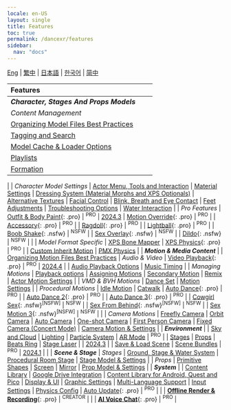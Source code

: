 ```yaml
---
locale: en-US
layout: single
title: Features
toc: true
permalink: /dancexr/features
sidebar:
  nav: "docs"
---
```


[Eng](/dancexr/features) | [繁中](/tw/dancexr/features) | [日本語](/jp/dancexr/features) | [한국어](/kr/dancexr/features) | [简中](/zh/dancexr/features)


| Features |  |  |
| :--- | ---: | ---: |
| ***Character, Stages And Props Models*** 
| *Content Management*
| [Organizing Model Files Best Practices](preparecontent#3d-models)
| [Tagging and Search](features/tagging) 
| [Model Cache & Loader Options](features/loader_options) 
| [Playlists](features/actor_playlist)
| [Formation](features/formation)
|
| *Character Model Settings*
| [Actor Menu, Tools and Interaction](features/actor_tools)
| [Material Settings](features/material_settings)
| [Dressing System (Material Morphs and XPS Optionals)](features/optionals)
| [Alternative Textures](features/alternative_textures)
| [Facial Control](features/facial_control)
| [Blink, Breath and Eye Contact](features/eyecontact)
| [Feet Adjustments](features/feet_adjustments)
| [Troubleshooting Options](features/troubleshooting_options)
| [Water Interaction](features/water_interaction.md)
|
| *Pro Features*
| [Outfit & Body Paint](features/outfit_body_paint){: .pro} | <sup>PRO</sup> | [2024.3](releases/2024.3.md)
| [Motion Override](features/motion_override){: .pro} | <sup>PRO</sup> |
| [Accessory](features/accessory.md){: .pro} | <sup>PRO</sup> |
| [Ragdoll](features/ragdoll.md){: .pro} | <sup>PRO</sup> |
| [Lightball](features/lightball.md){: .pro} | <sup>PRO</sup> |
| [Boob Shake](features/boob_shake_sex_overlay){: .nsfw} | <sup>NSFW</sup> |
| [Sex Overlay](features/boob_shake_sex_overlay){: .nsfw} | <sup>NSFW</sup> |
| [Dildo](features/dildo){: .nsfw} | <sup>NSFW</sup> |
|
| *Model Format Specific*
| [XPS Bone Mapper](features/bone_mapper.md)
| [XPS Physics](features/xps_physics){: .pro} | <sup>PRO</sup> |
| [Custom Inherit Motion](features/custom_inherit.md)
| [PMX Physics](features/pmx_physics)
|
| ***Motion & Media Content*** |
| [Organizing Motion Files Best Practices](preparecontent#motion-files)
| *Audio & Video*
| [Video Playback](features/video_playback){: .pro} | <sup>PRO</sup> | [2024.4](releases/2024.4.md) |
| [Audio Playback Options](features/audio_options)
| [Music Timing](features/music_timing)
|
| *Managing Motions*
| [Playback options](features/playback_options)
| [Assigning Motions](features/assign_motion)
| [Secondary Motion](features/secondary_motion)
| [Remix](features/remix)
| [Actor Motion Settings](features/actor_motion_settings)
|
| *VMD & BVH Motions*
| [Dance Set](features/dance_set)
| [Motion Settings](features/motion_settings)
|
| *Procedural Motions*
| [Idle Motion](features/idle_motion.md)
| [Catwalk](features/catwalk.md)
| [Auto Dance](features/autodance){: .pro} | <sup>PRO</sup> |
| [Auto Dance 2](features/autodance2){: .pro} | <sup>PRO</sup> |
| [Auto Dance 3](features/autodance3.md){: .pro} | <sup>PRO</sup> |
| [Cowgirl Sex](features/scg_motion){: .nsfw}<sup>[NSFW]</sup> | <sup>NSFW</sup> |
| [Sex From Behind](features/sfb_motion){: .nsfw}<sup>[NSFW]</sup> | <sup>NSFW</sup> |
| [Sex Motion 3](features/sm3_motion){: .nsfw}<sup>[NSFW]</sup> | <sup>NSFW</sup> |
|
| *Camera Motions*
| [Freefly Camera](features/camera)
| [Orbit Camera](features/camera)
| [Auto Camera](features/camera)
| [One-shot Camera](features/camera)
| [First Person Camera](features/camera)
| [Fixed Camera (Concert Mode)](features/camera)
| [Camera Motion & Settings](features/camera)
|
| ***Environment*** |
| [Sky and Cloud](features/skymap)
| [Lighting](features/lighting)
| [Particle System](features/particles)
| [AR Mode](features/ar_mode) | <sup>PRO</sup> |
| [Stages](features/stages)
| [Props](features/props)
| [Beats Ring](features/beats_ring.md)
| [Stage Laser](features/laser.md) | | [2024.3](releases/2024.3.md) |
| [Save & Load Scene](features/save_scene.md)
| [Scene Bundles](features/scene_bundle.md) | <sup>PRO</sup> | [2024.1](releases/2024.1.md) |
|
| ***Scene & Stage***
| *Stages*
| [Ground, Stage & Water System](features/ground)
| [Procedural Room Stage](features/room_stage)
| [Stage Model & Settings](features/stages)
|
| *Props*
| [Primitive Shapes](features/primitive_shapes)
| [Screen](features/screen.md)
| [Mirror](features/mirror.md)
| [Prop Model & Settings](features/props.md)
|
| ***System*** |
| [Content Library](preparecontent)
| [Google Drive Integration](features/googledrive)
| [Content Library for Android, Quest and Pico](content_android_quest)
| [Display & UI](features/display_settings)
| [Graphic Settings](features/graphics)
| [Multi-Language Support](features/languages.md)
| [Input Settings](features/controls)
| [Physics Config](features/system_physics)
| [Auto Update](features/autoupdate){: .pro} | <sup>PRO</sup> |
|
| [**Offline Render & Recording**](creator.md){: .pro} | <sup>CREATOR</sup> |
|
| [**AI Voice Chat**](ai_chat){: .pro} | <sup>PRO</sup> |

